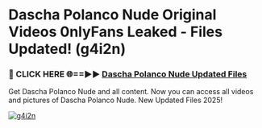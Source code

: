 # Dascha Polanco Nude Original Videos 0nlyFans Leaked - Files Updated! (g4i2n)

<h3>🔴 CLICK HERE 🌐==►► <a href="https://tinyurl.com/52m3yx9h" rel="nofollow">Dascha Polanco Nude Updated Files</a></h3>

Get Dascha Polanco Nude and all content. Now you can access all videos and pictures of Dascha Polanco Nude. New Updated Files 2025!

[![g4i2n](https://i.imgur.com/TnHtlc8.gif)](https://tinyurl.com/52m3yx9h)
